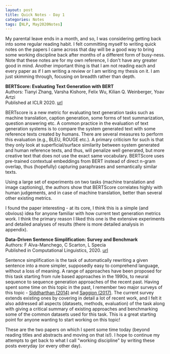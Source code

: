 ```yaml
---
layout: post
title: Quick Notes - Day 1
categories: Notes
tags: [NLP, May2020Notes]
---
```


My parental leave ends in a month, and so, I was considering getting back into some regular reading habit. I felt committing myself to writing quick notes on the papers I came across that day will be a good way to bring some working discipline back after months of a different form of busy-ness. Note that these notes are for my own reference, I don't have any greater good in mind. Another important thing is that I am not reading each and every paper as if I am writing a review or I am writing my thesis on it. I am just skimming through, focusing on breadth rather than depth. 

**BERTScore: Evaluating Text Generation with BERT**  
Authors: Tianyi Zhang, Varsha Kishore, Felix Wu, Kilian Q. Weinberger, Yoav Artzi  
Published at ICLR 2020. [url](https://openreview.net/forum?id=SkeHuCVFDr)  

BERTscore is a new metric for evaluating text generation tasks such as machine translation, caption generation, some forms of text summarization, question answering etc. A common practice in the evaluation of text generation systems is to compare the system generated text with some reference texts created by humans. There are several measures to perform this evaluation (e.g., BLEU, ROUGE etc.). A primary criticism for such is that they only look at superficial/surface similarity between system generated and human reference texts, and thus, will penalize well generated, but more creative text that does not use the exact same vocabulary. BERTScore uses pre-trained contextual embeddings from BERT instead of direct n-gram overlap, thus (hopefully) capturing paraphrases and semantically similar texts. 

Using a large set of experiments on two tasks (machine translation and image captioning), the authors show that BERTScore correlates highly with human judgements, and in case of machine translation, better than several other existing metrics. 

I found the paper interesting - at its core, I think this is a simple (and obvious) idea for anyone familiar with how current text generation metrics work. I think the primary reason I liked this one is the extensive experiments and detailed analyses of results (there is more detailed analysis in appendix). 

**Data-Driven Sentence Simplification: Survey and Benchmark**  
Authors: F Alva-Manchego, C Scarton, L Specia  
Published in Computational Linguistics, 2020. [url](https://www.mitpressjournals.org/doi/full/10.1162/coli_a_00370)   

Sentence simplification is the task of automatically rewriting a given sentence into a more simpler, supposedly easy to comprehend language, without a loss of meaning. A range of approaches have been proposed for this task starting from rule based approaches in the 1990s, to neural sequence to sequence generation approaches of the recent past. Having spent some time on this topic in the past, I remember two major surveys of this topic - [Siddharthan (2014)](https://www.jbe-platform.com/content/journals/10.1075/itl.165.2.06sid) and [Saggion (2017)](https://www.morganclaypool.com/doi/abs/10.2200/S00700ED1V01Y201602HLT032). The current survey extends existing ones by covering in detail a lot of recent work, and I felt it also addressed all aspects (datasets, methods, evaluation) of the task along with giving a critical summary of existing approaches and benchmarking some of the common datasets used for this task. This is a great starting point for anyone wanting to start working on this topic!

These are the two papers on which I spent some time today (beyond reading titles and abstracts and moving on that is!). I hope to continue my attempts to get back to what I call "working discipline" by writing these posts everyday (or every other day). 


